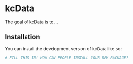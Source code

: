 
<!-- README.md is generated from README.Rmd. Please edit that file -->

# kcData

<!-- badges: start -->
<!-- badges: end -->

The goal of kcData is to …

## Installation

You can install the development version of kcData like so:

``` r
# FILL THIS IN! HOW CAN PEOPLE INSTALL YOUR DEV PACKAGE?
```
